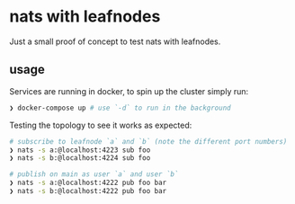 # nats with leafnodes

Just a small proof of concept to test nats with leafnodes.

## usage

Services are running in docker, to spin up the cluster simply run:

```sh
❯ docker-compose up # use `-d` to run in the background
```

Testing the topology to see it works as expected:

```sh
# subscribe to leafnode `a` and `b` (note the different port numbers)
❯ nats -s a:@localhost:4223 sub foo
❯ nats -s b:@localhost:4224 sub foo

# publish on main as user `a` and user `b`
❯ nats -s a:@localhost:4222 pub foo bar
❯ nats -s b:@localhost:4222 pub foo bar
```
